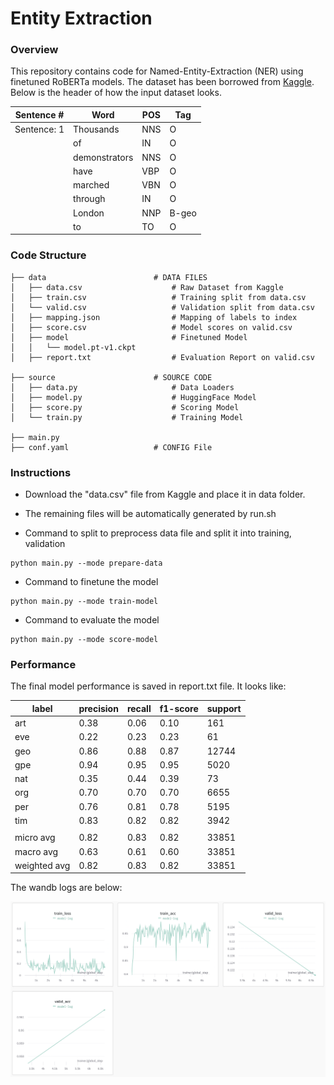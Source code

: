 # Entity Extraction

### Overview

This repository contains code for Named-Entity-Extraction (NER) using finetuned RoBERTa models. The dataset has been borrowed from [Kaggle](https://www.kaggle.com/datasets/namanj27/ner-dataset). Below is the header of how the input dataset looks.

|Sentence # |Word         |POS|Tag  |
|-----------|-------------|---|-----|
|Sentence: 1|Thousands    |NNS|O    |
|           |of           |IN |O    |
|           |demonstrators|NNS|O    |
|           |have         |VBP|O    |
|           |marched      |VBN|O    |
|           |through      |IN |O    |
|           |London       |NNP|B-geo|
|           |to           |TO |O    |

### Code Structure

```
├── data                        # DATA FILES
│   ├── data.csv                    # Raw Dataset from Kaggle 
│   ├── train.csv                   # Training split from data.csv
│   └── valid.csv                   # Validation split from data.csv
│   ├── mapping.json                # Mapping of labels to index
│   ├── score.csv                   # Model scores on valid.csv
│   ├── model                       # Finetuned Model
│   │   └── model.pt-v1.ckpt
│   ├── report.txt                  # Evaluation Report on valid.csv

├── source                      # SOURCE CODE
│   ├── data.py                     # Data Loaders
│   ├── model.py                    # HuggingFace Model
│   ├── score.py                    # Scoring Model
│   └── train.py                    # Training Model

├── main.py                     
├── conf.yaml                   # CONFIG File

```

### Instructions

- Download the "data.csv" file from Kaggle and place it in data folder. 

- The remaining files will be automatically generated by run.sh

- Command to split to preprocess data file and split it into training, validation

```shell
python main.py --mode prepare-data
```

- Command to finetune the model

```shell
python main.py --mode train-model
```

- Command to evaluate the model
```shell
python main.py --mode score-model
```


### Performance

The final model performance is saved in report.txt file. It looks like:

|label |precision| recall |f1-score|support|
|------|---------|--------|--------|------ |
|art          |0.38  |0.06    |0.10   |161    |      
|eve          |0.22  |0.23    |0.23   |61     |      
|geo          |0.86  |0.88    |0.87   |12744  |      
|gpe          |0.94  |0.95    |0.95   |5020   |      
|nat          |0.35  |0.44    |0.39   |73     |      
|org          |0.70  |0.70    |0.70   |6655   |      
|per          |0.76  |0.81    |0.78   |5195   |      
|tim          |0.83  |0.82    |0.82   |3942   |
|             |      |        |       |       |
|micro avg    |0.82  |0.83    |0.82   |33851  |
|macro avg    |0.63    |0.61   |0.60  |33851  |
|weighted avg |0.82  |0.83    |0.82   |33851  |  

The wandb logs are below:

![img](data/log.png)


